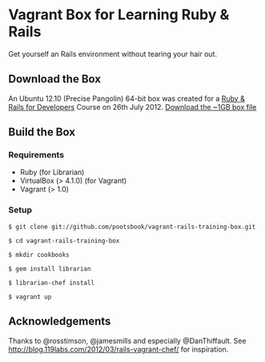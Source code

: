 # Vagrant Box for Learning Ruby & Rails

Get yourself an Rails environment without tearing your hair out.

## Download the Box

An Ubuntu 12.10 (Precise Pangolin) 64-bit box was created for a [Ruby & Rails for Developers](http://www.eventbrite.co.uk/event/3566462385) Course on 26th July 2012. [Download the ~1GB box file](https://s3.amazonaws.com/railstraining/rubyrails.box)

## Build the Box

### Requirements

- Ruby (for Librarian)
- VirtualBox (> 4.1.0) (for Vagrant)
- Vagrant (> 1.0)

### Setup

```shell
$ git clone git://github.com/pootsbook/vagrant-rails-training-box.git

$ cd vagrant-rails-training-box

$ mkdir cookbooks

$ gem install librarian

$ librarian-chef install

$ vagrant up
```

## Acknowledgements

Thanks to @rosstimson, @jamesmills and especially @DanThiffault.
See http://blog.119labs.com/2012/03/rails-vagrant-chef/ for inspiration.
